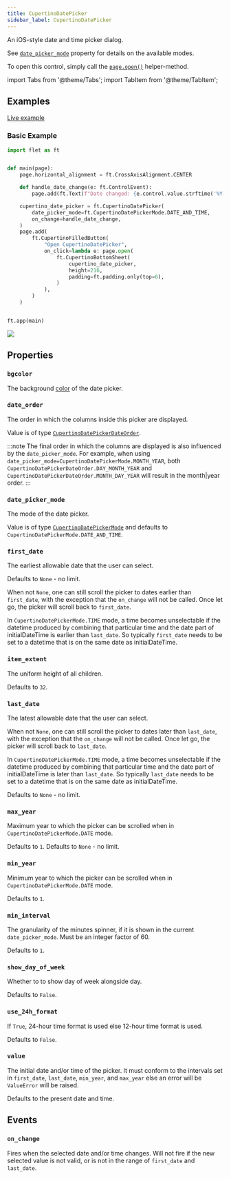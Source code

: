 ```yaml
---
title: CupertinoDatePicker
sidebar_label: CupertinoDatePicker
---
```


An iOS-style date and time picker dialog.

See [`date_picker_mode`](/docs/controls/cupertinodatepicker#date_picker_mode) property for details on the available modes.

To open this control, simply call the [`page.open()`](/docs/controls/page#opencontrol) helper-method.

import Tabs from '@theme/Tabs';
import TabItem from '@theme/TabItem';

## Examples

[Live example](https://flet-controls-gallery.fly.dev/dialogs/cupertinodatepicker)

### Basic Example

<Tabs groupId="language">
  <TabItem value="python" label="Python" default>

```python
import flet as ft


def main(page):
    page.horizontal_alignment = ft.CrossAxisAlignment.CENTER

    def handle_date_change(e: ft.ControlEvent):
        page.add(ft.Text(f"Date changed: {e.control.value.strftime('%Y-%m-%d %H:%M %p')}"))

    cupertino_date_picker = ft.CupertinoDatePicker(
        date_picker_mode=ft.CupertinoDatePickerMode.DATE_AND_TIME,
        on_change=handle_date_change,
    )
    page.add(
        ft.CupertinoFilledButton(
            "Open CupertinoDatePicker",
            on_click=lambda e: page.open(
                ft.CupertinoBottomSheet(
                    cupertino_date_picker,
                    height=216,
                    padding=ft.padding.only(top=6),
                )
            ),
        )
    )


ft.app(main)
```
  </TabItem>
</Tabs>

<img src="/img/docs/controls/cupertino-date-picker/basic-cupertino-date-picker.png" className="screenshot-50" />

## Properties

### `bgcolor`

The background [color](/docs/reference/colors) of the date picker.

### `date_order`

The order in which the columns inside this picker are displayed.

Value is of type [`CupertinoDatePickerDateOrder`](/docs/reference/types/cupertinodatepickerdateorder).

:::note
The final order in which the columns are displayed is also influenced by the `date_picker_mode`. For example, when using `date_picker_mode=CupertinoDatePickerMode.MONTH_YEAR`, both `CupertinoDatePickerDateOrder.DAY_MONTH_YEAR` and `CupertinoDatePickerDateOrder.MONTH_DAY_YEAR` will result in the month|year order.
:::

### `date_picker_mode`

The mode of the date picker.

Value is of type [`CupertinoDatePickerMode`](/docs/reference/types/cupertinodatepickermode) and defaults
to `CupertinoDatePickerMode.DATE_AND_TIME`.

### `first_date`

The earliest allowable date that the user can select.

Defaults to `None` - no limit.

When not `None`, one can still scroll the picker to dates earlier than `first_date`, with the exception that the `on_change` will not be called. Once let go, the picker will scroll back to `first_date`.

In `CupertinoDatePickerMode.TIME` mode, a time becomes unselectable if the datetime produced by combining that particular time and the date part of initialDateTime is earlier than `last_date`. So typically `first_date` needs to be set to a datetime that is on the same date as initialDateTime.

### `item_extent`

The uniform height of all children.

Defaults to `32`.

### `last_date`

The latest allowable date that the user can select.

When not `None`, one can still scroll the picker to dates later than `last_date`, with the exception that the `on_change` will not be called. Once let go, the picker will scroll back to `last_date`.

In `CupertinoDatePickerMode.TIME` mode, a time becomes unselectable if the datetime produced by combining that particular time and the date part of initialDateTime is later than `last_date`. So typically `last_date` needs to be set to a datetime that is on the same date as initialDateTime.

Defaults to `None` - no limit.

### `max_year`

Maximum year to which the picker can be scrolled when in `CupertinoDatePickerMode.DATE` mode.

Defaults to `1`. Defaults to `None` - no limit.

### `min_year`

Minimum year to which the picker can be scrolled when in `CupertinoDatePickerMode.DATE` mode.

Defaults to `1`.

### `min_interval`

The granularity of the minutes spinner, if it is shown in the current `date_picker_mode`. Must be an integer factor of
60.

Defaults to `1`.

### `show_day_of_week`

Whether to to show day of week alongside day.

Defaults to `False`.

### `use_24h_format`

If `True`, 24-hour time format is used else 12-hour time format is used.

Defaults to `False`.

### `value`

The initial date and/or time of the picker. It must conform to the intervals set in `first_date`, `last_date`, `min_year`, and `max_year` else an error will be `ValueError` will be raised.

Defaults to the present date and time. 

## Events

### `on_change`

Fires when the selected date and/or time changes. Will not fire if the new selected value is not valid, or is not in the range of `first_date` and `last_date`.